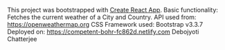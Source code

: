 This project was bootstrapped with [Create React App](https://github.com/facebookincubator/create-react-app).
Basic functionality: Fetches the current weather of a City and Country.
API used from: https://openweathermap.org
CSS Framework used: Bootstrap v3.3.7
Deployed on: https://competent-bohr-fc862d.netlify.com
Debojyoti Chatterjee
